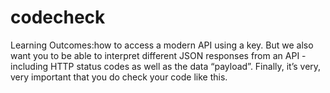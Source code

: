 # codecheck
Learning Outcomes:how to access a  modern API using a key. But we also want you to be able to interpret different   JSON responses from an API - including HTTP  status codes as well as the data “payload”. Finally, it’s very, very important that you  do check your code like this.   
